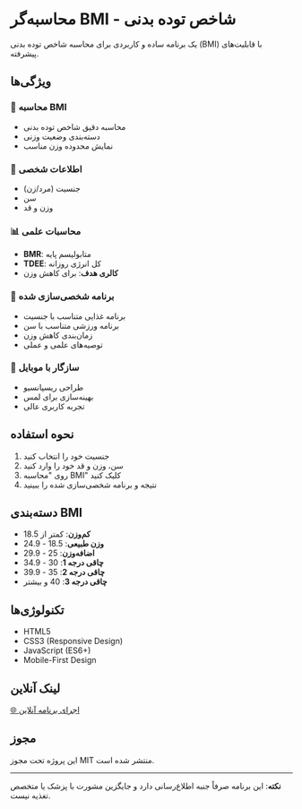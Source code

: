 # محاسبه‌گر BMI - شاخص توده بدنی

یک برنامه ساده و کاربردی برای محاسبه شاخص توده بدنی (BMI) با قابلیت‌های پیشرفته.

## ویژگی‌ها

### 🧮 محاسبه BMI
- محاسبه دقیق شاخص توده بدنی
- دسته‌بندی وضعیت وزنی
- نمایش محدوده وزن مناسب

### 👤 اطلاعات شخصی
- جنسیت (مرد/زن)
- سن
- وزن و قد

### 📊 محاسبات علمی
- **BMR**: متابولیسم پایه
- **TDEE**: کل انرژی روزانه
- **کالری هدف**: برای کاهش وزن

### 🎯 برنامه شخصی‌سازی شده
- برنامه غذایی متناسب با جنسیت
- برنامه ورزشی متناسب با سن
- زمان‌بندی کاهش وزن
- توصیه‌های علمی و عملی

### 📱 سازگار با موبایل
- طراحی ریسپانسیو
- بهینه‌سازی برای لمس
- تجربه کاربری عالی

## نحوه استفاده

1. جنسیت خود را انتخاب کنید
2. سن، وزن و قد خود را وارد کنید
3. روی "محاسبه BMI" کلیک کنید
4. نتیجه و برنامه شخصی‌سازی شده را ببینید

## دسته‌بندی BMI

- **کم‌وزن**: کمتر از 18.5
- **وزن طبیعی**: 18.5 - 24.9
- **اضافه‌وزن**: 25 - 29.9
- **چاقی درجه 1**: 30 - 34.9
- **چاقی درجه 2**: 35 - 39.9
- **چاقی درجه 3**: 40 و بیشتر

## تکنولوژی‌ها

- HTML5
- CSS3 (Responsive Design)
- JavaScript (ES6+)
- Mobile-First Design

## لینک آنلاین

[🌐 اجرای برنامه آنلاین](https://your-username.github.io/bmi-calculator/)

## مجوز

این پروژه تحت مجوز MIT منتشر شده است.

---

**نکته**: این برنامه صرفاً جنبه اطلاع‌رسانی دارد و جایگزین مشورت با پزشک یا متخصص تغذیه نیست.
